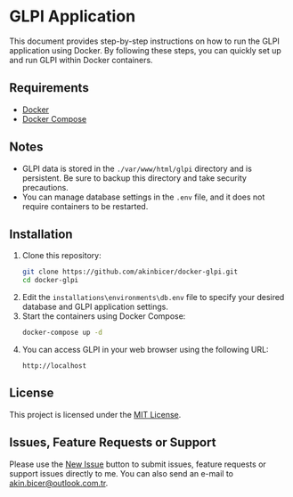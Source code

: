 # GLPI Application

This document provides step-by-step instructions on how to run the GLPI application using Docker. By following these steps, you can quickly set up and run GLPI within Docker containers.

## Requirements

- [Docker](https://docs.docker.com/get-docker/)
- [Docker Compose](https://docs.docker.com/compose/install/)

## Notes
- GLPI data is stored in the `./var/www/html/glpi` directory and is persistent. Be sure to backup this directory and take security precautions.
- You can manage database settings in the `.env` file, and it does not require containers to be restarted.

## Installation

1. Clone this repository:
   ```bash
   git clone https://github.com/akinbicer/docker-glpi.git
   cd docker-glpi
   ```
2. Edit the `installations\environments\db.env` file to specify your desired database and GLPI application settings.
3. Start the containers using Docker Compose:
   ```bash
   docker-compose up -d
   ```
4. You can access GLPI in your web browser using the following URL:
   ```
   http://localhost
   ```
   
## License
This project is licensed under the [MIT License](LICENSE).

## Issues, Feature Requests or Support
Please use the [New Issue](https://github.com/akinbicer/docker-glpi/issues/new) button to submit issues, feature requests or support issues directly to me. You can also send an e-mail to akin.bicer@outlook.com.tr.
